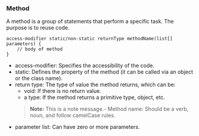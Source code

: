 ### Method
A method is a group of statements that perform a specific task. The purpose is to reuse code.
```
access-modifier static/non-static returnType methodName(list[] parameters) {
    // body of method
}
```
- access-modifier: Specifies the accessibility of the code.
- static: Defines the property of the method (it can be called via an object or the class name).
- return type: The type of value the method returns, which can be:
  - void: If there is no return value.
  - a type: If the method returns a primitive type, object, etc.
  > **Note:** This is a note message.- Method name: Should be a verb, noun, and follow camelCase rules.
- parameter list: Can have zero or more parameters.